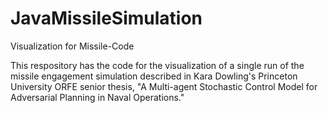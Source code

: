 # JavaMissileSimulation
Visualization for Missile-Code

This respository has the code for the visualization of a single run of the missile engagement simulation described in Kara Dowling's Princeton University ORFE senior thesis, "A Multi-agent Stochastic Control Model for Adversarial Planning in Naval Operations."
